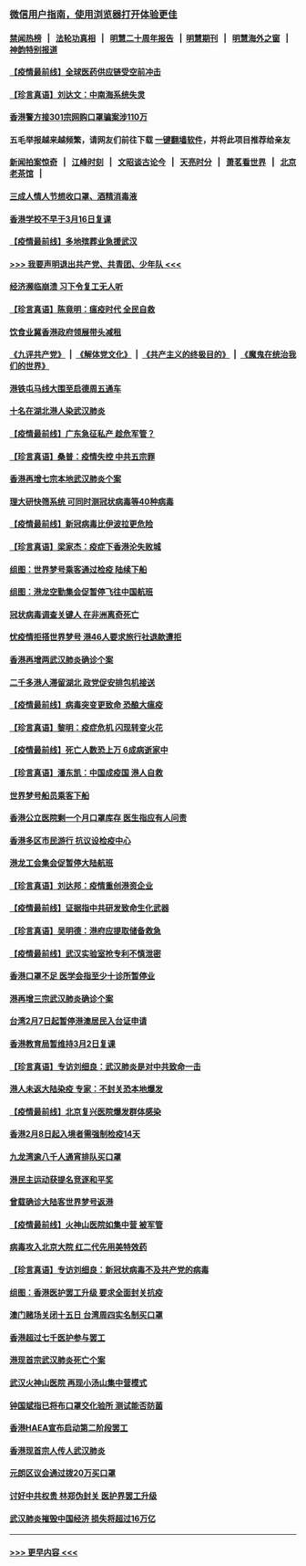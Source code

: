 ### [微信用户指南，使用浏览器打开体验更佳](https://github.com/gfw-breaker/banned-news1/blob/master/indexes/wechat-guide.md?t=0)
#### [禁闻热榜](热点新闻.md?t=0)  &nbsp;&nbsp;|&nbsp;&nbsp; [法轮功真相](https://github.com/gfw-breaker/truth/blob/master/README.md?t=0) &nbsp;&nbsp;|&nbsp;&nbsp; [明慧二十周年报告](https://github.com/gfw-breaker/mh-reports/blob/master/README.md?t=0) &nbsp;&nbsp;|&nbsp;&nbsp;[明慧期刊](https://github.com/gfw-breaker/mh-qikan) &nbsp;&nbsp;|&nbsp;&nbsp; [明慧海外之窗](https://github.com/gfw-breaker/mh-news/blob/master/README.md?t=0) &nbsp;&nbsp;|&nbsp;&nbsp; [神韵特别报道](https://github.com/gfw-breaker/mh-news/blob/master/shenyun.md?t=0)
#### [【疫情最前线】全球医药供应链受空前冲击](../pages/nsc415/n11869614.md?t=02151822) 
#### [【珍言真语】刘达文：中南海系统失灵](../pages/nsc415/n11869465.md?t=02151822) 
#### [香港警方接301宗网购口罩骗案涉110万](../pages/nsc415/n11867572.md?t=02151822) 
#### 五毛举报越来越频繁，请网友们前往下载 [一键翻墙软件](https://github.com/gfw-breaker/ssr-accounts)，并将此项目推荐给亲友
#### [新闻拍案惊奇](https://github.com/gfw-breaker/banned-news1/blob/master/pages/link4.md) &nbsp;&nbsp;|&nbsp;&nbsp; [江峰时刻](https://github.com/gfw-breaker/banned-news1/blob/master/pages/link4.md) &nbsp;&nbsp;|&nbsp;&nbsp; [文昭谈古论今](https://github.com/gfw-breaker/banned-news1/blob/master/pages/link4.md) &nbsp;&nbsp;|&nbsp;&nbsp; [天亮时分](https://github.com/gfw-breaker/banned-news1/blob/master/pages/link4.md) &nbsp;&nbsp;|&nbsp;&nbsp; [萧茗看世界](https://github.com/gfw-breaker/banned-news1/blob/master/pages/link4.md) &nbsp;&nbsp;|&nbsp;&nbsp; [北京老茶馆](https://github.com/gfw-breaker/banned-news1/blob/master/pages/link4.md) &nbsp;&nbsp;|&nbsp;&nbsp; 
#### [三成人情人节想收口罩、酒精消毒液](../pages/nsc415/n11867523.md?t=02151822) 
#### [香港学校不早于3月16日复课](../pages/nsc415/n11867498.md?t=02151822) 
#### [【疫情最前线】多地殡葬业急援武汉](../pages/nsc415/n11866914.md?t=02151822) 
#### [>>> 我要声明退出共产党、共青团、少年队 <<<](https://github.com/begood0513/goodnews/blob/master/quit/letter.md) 
#### [经济濒临崩溃 习下令复工无人听](../pages/nsc415/n11867269.md?t=02151822) 
#### [【珍言真语】陈竟明：瘟疫时代 全民自救](../pages/nsc415/n11866765.md?t=02151822) 
#### [饮食业冀香港政府领展带头减租](../pages/nsc415/n11864876.md?t=02151822) 
#### [《九评共产党》](https://github.com/begood0513/9ping.md/blob/master/README.md) &nbsp;|&nbsp; [《解体党文化》](../../../../jtdwh.md/blob/master/README.md)  &nbsp;|&nbsp; [《共产主义的终极目的》](../../../../gczydzjmd.md/blob/master/README.md) &nbsp;|&nbsp; [《魔鬼在统治我们的世界》](../../../../mgztzwmdsj.md/blob/master/README.md) 
#### [港铁屯马线大围至启德周五通车](../pages/nsc415/n11864842.md?t=02151822) 
#### [十名在湖北港人染武汉肺炎](../pages/nsc415/n11864807.md?t=02151822) 
#### [【疫情最前线】广东急征私产 趁危军管？](../pages/nsc415/n11864205.md?t=02151822) 
#### [【珍言真语】桑普：疫情失控 中共五宗罪](../pages/nsc415/n11864157.md?t=02151822) 
#### [香港再增七宗本地武汉肺炎个案](../pages/nsc415/n11862405.md?t=02151822) 
#### [理大研快筛系统 可同时测冠状病毒等40种病毒](../pages/nsc415/n11862376.md?t=02151822) 
#### [【疫情最前线】新冠病毒比伊波拉更危险](../pages/nsc415/n11862199.md?t=02151822) 
#### [【珍言真语】梁家杰：疫症下香港沦失败城](../pages/nsc415/n11861588.md?t=02151822) 
#### [组图：世界梦号乘客通过检疫 陆续下船](../pages/nsc415/n11858302.md?t=02151822) 
#### [组图：港龙空勤集会促暂停飞往中国航班](../pages/nsc415/n11858190.md?t=02151822) 
#### [冠状病毒调查关键人 在非洲离奇死亡](../pages/nsc415/n11859798.md?t=02151822) 
#### [忧疫情拒搭世界梦号 港46人要求旅行社退款遭拒](../pages/nsc415/n11859849.md?t=02151822) 
#### [香港再增两武汉肺炎确诊个案](../pages/nsc415/n11859833.md?t=02151822) 
#### [二千多港人滞留湖北 政党促安排包机接送](../pages/nsc415/n11859831.md?t=02151822) 
#### [【疫情最前线】病毒突变更致命 恐酿大瘟疫](../pages/nsc415/n11859604.md?t=02151822) 
#### [【珍言真语】黎明：疫症危机 闪现转变火花](../pages/nsc415/n11859199.md?t=02151822) 
#### [【疫情最前线】死亡人数恐上万 6成病逝家中](../pages/nsc415/n11856687.md?t=02151822) 
#### [【珍言真语】潘东凯：中国成疫国 港人自救](../pages/nsc415/n11856962.md?t=02151822) 
#### [世界梦号船员乘客下船](../pages/nsc415/n11856883.md?t=02151822) 
#### [香港公立医院剩一个月口罩库存 医生指应有人问责](../pages/nsc415/n11856875.md?t=02151822) 
#### [香港多区市民游行 抗议设检疫中心](../pages/nsc415/n11856866.md?t=02151822) 
#### [港龙工会集会促暂停大陆航班](../pages/nsc415/n11856840.md?t=02151822) 
#### [【珍言真语】刘达邦：疫情重创港资企业](../pages/nsc415/n11854274.md?t=02151822) 
#### [【疫情最前线】证据指中共研发致命生化武器](../pages/nsc415/n11853087.md?t=02151822) 
#### [【珍言真语】吴明德：港府应提取储备救急](../pages/nsc415/n11852734.md?t=02151822) 
#### [【疫情最前线】武汉实验室抢专利不慎泄密](../pages/nsc415/n11850310.md?t=02151822) 
#### [香港口罩不足 医学会指至少十诊所暂停业](../pages/nsc415/n11850301.md?t=02151822) 
#### [港再增三宗武汉肺炎确诊个案](../pages/nsc415/n11850328.md?t=02151822) 
#### [台湾2月7日起暂停港澳居民入台证申请](../pages/nsc415/n11850304.md?t=02151822) 
#### [香港教育局暂维持3月2日复课](../pages/nsc415/n11850260.md?t=02151822) 
#### [【珍言真语】专访刘细良：武汉肺炎是对中共致命一击](../pages/nsc415/n11849934.md?t=02151822) 
#### [港人未返大陆染疫 专家：不封关恐本地爆发](../pages/nsc415/n11848021.md?t=02151822) 
#### [【疫情最前线】北京复兴医院爆发群体感染](../pages/nsc415/n11847626.md?t=02151822) 
#### [香港2月8日起入境者需强制检疫14天](../pages/nsc415/n11847658.md?t=02151822) 
#### [九龙湾逾八千人通宵排队买口罩](../pages/nsc415/n11847647.md?t=02151822) 
#### [港民主运动获提名竞逐和平奖](../pages/nsc415/n11847633.md?t=02151822) 
#### [曾载确诊大陆客世界梦号返港](../pages/nsc415/n11847608.md?t=02151822) 
#### [【疫情最前线】火神山医院如集中营 被军管](../pages/nsc415/n11847524.md?t=02151822) 
#### [病毒攻入北京大院 红二代先用美特效药](../pages/nsc415/n11847427.md?t=02151822) 
#### [【珍言真语】专访刘细良：新冠状病毒不及共产党的病毒](../pages/nsc415/n11847164.md?t=02151822) 
#### [组图：香港医护罢工升级 要求全面封关抗疫](../pages/nsc415/n11844107.md?t=02151822) 
#### [澳门赌场关闭十五日 台湾周四实名制买口罩](../pages/nsc415/n11845083.md?t=02151822) 
#### [香港超过七千医护参与罢工](../pages/nsc415/n11845051.md?t=02151822) 
#### [港现首宗武汉肺炎死亡个案](../pages/nsc415/n11844998.md?t=02151822) 
#### [武汉火神山医院 再现小汤山集中营模式](../pages/nsc415/n11844763.md?t=02151822) 
#### [钟国斌指已将布口罩交化验所 测试能否防菌](../pages/nsc415/n11842783.md?t=02151822) 
#### [香港HAEA宣布启动第二阶段罢工](../pages/nsc415/n11842723.md?t=02151822) 
#### [香港现首宗人传人武汉肺炎](../pages/nsc415/n11842766.md?t=02151822) 
#### [元朗区议会通过拨20万买口罩](../pages/nsc415/n11842754.md?t=02151822) 
#### [讨好中共权贵 林郑伪封关 医护界罢工升级](../pages/nsc415/n11842359.md?t=02151822) 
#### [武汉肺炎摧毁中国经济 损失将超过16万亿](../pages/nsc415/n11839723.md?t=02151822) 

----
#### [ >>> 更早内容 <<< ](../indexes/nsc415-earlier.md)
